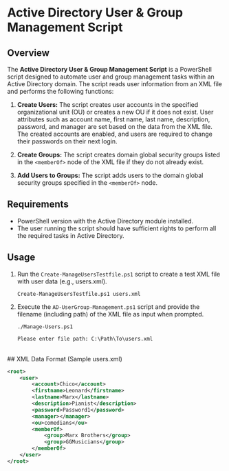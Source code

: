 # Active Directory User & Group Management Script

## Overview

The **Active Directory User & Group Management Script** is a PowerShell script designed to automate user and group management tasks within an Active Directory domain. The script reads user information from an XML file and performs the following functions:

1. **Create Users:** The script creates user accounts in the specified organizational unit (OU) or creates a new OU if it does not exist. User attributes such as account name, first name, last name, description, password, and manager are set based on the data from the XML file. The created accounts are enabled, and users are required to change their passwords on their next login.

2. **Create Groups:** The script creates domain global security groups listed in the `<memberOf>` node of the XML file if they do not already exist.

3. **Add Users to Groups:** The script adds users to the domain global security groups specified in the `<memberOf>` node.

## Requirements

- PowerShell version with the Active Directory module installed.
- The user running the script should have sufficient rights to perform all the required tasks in Active Directory.

## Usage

1. Run the `Create-ManageUsersTestfile.ps1` script to create a test XML file with user data (e.g., users.xml).
   
   ```
   Create-ManageUsersTestfile.ps1 users.xml
   ```

2. Execute the `AD-UserGroup-Management.ps1` script and provide the filename (including path) of the XML file as input when prompted.
   
   ```
   ./Manage-Users.ps1
   ```
   `Please enter file path: C:\Path\To\users.xml`
</br>
## XML Data Format (Sample users.xml)

```xml
<root>
	<user>
		<account>Chico</account>
		<firstname>Leonard</firstname>
		<lastname>Marx</lastname>
		<description>Pianist</description>
		<password>Password1</password>
		<manager></manager>
		<ou>comedians</ou>
		<memberOf>
			<group>Marx Brothers</group>
			<group>GGMusicians</group>
		</memberOf>
	</user>
</root>

